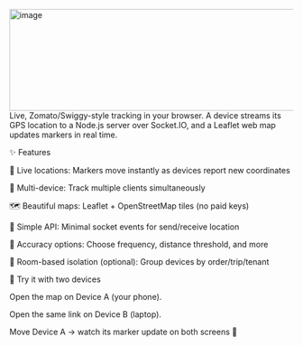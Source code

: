 <img width="1040" height="180" alt="image" src="https://github.com/user-attachments/assets/8041a328-c155-4a9a-ad04-cb0da1cce100" />Live, Zomato/Swiggy-style tracking in your browser.
A device streams its GPS location to a Node.js server over Socket.IO,
and a Leaflet web map updates markers in real time.




✨ Features

📍 Live locations: Markers move instantly as devices report new coordinates

👥 Multi-device: Track multiple clients simultaneously

🗺️ Beautiful maps: Leaflet + OpenStreetMap tiles (no paid keys)

🧩 Simple API: Minimal socket events for send/receive location

🧭 Accuracy options: Choose frequency, distance threshold, and more

🧱 Room-based isolation (optional): Group devices by order/trip/tenant






🧪 Try it with two devices

Open the map on Device A (your phone).

Open the same link on Device B (laptop).

Move Device A → watch its marker update on both screens 🤩
